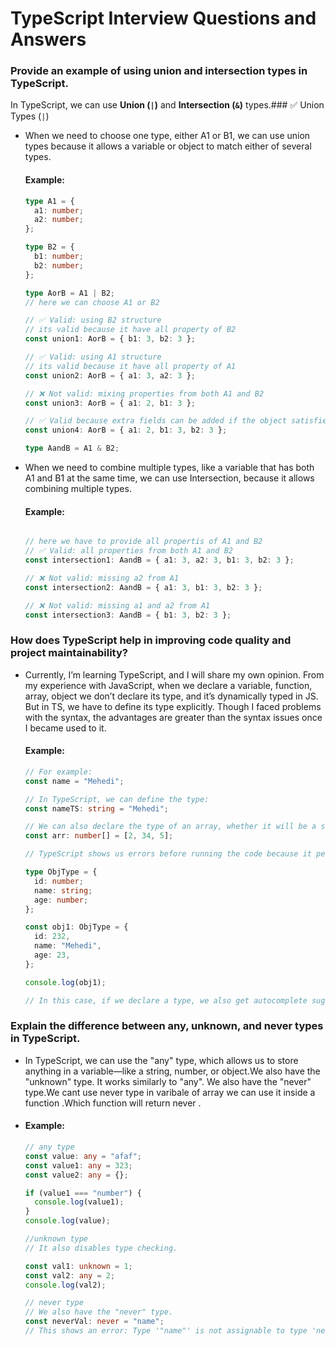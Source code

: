 # TypeScript Interview Questions and Answers
### Provide an example of using union and intersection types in TypeScript.
In TypeScript, we can use **Union (`|`)** and **Intersection (`&`)** types.### ✅ Union Types (`|`)
- When we need to choose one type, either A1 or B1, we can use union types because it allows a variable or object to match either of several types.

  #### Example:
  
  ```ts
  type A1 = {
    a1: number;
    a2: number;
  };
  
  type B2 = {
    b1: number;
    b2: number;
  };
  
  type AorB = A1 | B2;
  // here we can choose A1 or B2 
  
  // ✅ Valid: using B2 structure
  // its valid because it have all property of B2
  const union1: AorB = { b1: 3, b2: 3 };
  
  // ✅ Valid: using A1 structure
  // its valid because it have all property of A1
  const union2: AorB = { a1: 3, a2: 3 };
  
  // ❌ Not valid: mixing properties from both A1 and B2
  const union3: AorB = { a1: 2, b1: 3 };
  
  // ✅ Valid because extra fields can be added if the object satisfies one of the types
  const union4: AorB = { a1: 2, b1: 3, b2: 3 };

  type AandB = A1 & B2;
  
- When we need to combine multiple types, like a variable that has both A1 and B1 at the same time, we can use Intersection, because it allows combining multiple types. 
   #### Example:
  
  ```ts
  
  // here we have to provide all propertis of A1 and B2
  // ✅ Valid: all properties from both A1 and B2
  const intersection1: AandB = { a1: 3, a2: 3, b1: 3, b2: 3 };
  
  // ❌ Not valid: missing a2 from A1
  const intersection2: AandB = { a1: 3, b1: 3, b2: 3 };
  
  // ❌ Not valid: missing a1 and a2 from A1
  const intersection3: AandB = { b1: 3, b2: 3 };


### How does TypeScript help in improving code quality and project maintainability?
- Currently, I’m learning TypeScript, and I will share my own opinion. From my experience with JavaScript, when we declare a variable, function, array, object we don’t declare its type, and it’s dynamically typed in JS. But in TS, we have to define its type explicitly. Though I faced problems with the syntax, the advantages are greater than the syntax issues once I became used to it.

  #### Example:
    
    ```ts
    // For example:
    const name = "Mehedi";
    
    // In TypeScript, we can define the type:
    const nameTS: string = "Mehedi";
    
    // We can also declare the type of an array, whether it will be a string or number array:
    const arr: number[] = [2, 34, 5];
    
    // TypeScript shows us errors before running the code because it performs type checking at compile time.
    
    type ObjType = {
      id: number;
      name: string;
      age: number;
    };
    
    const obj1: ObjType = {
      id: 232,
      name: "Mehedi",
      age: 23,
    };
    
    console.log(obj1);
    
    // In this case, if we declare a type, we also get autocomplete suggestions, which improves the developer experience.

### Explain the difference between any, unknown, and never types in TypeScript.
-  In TypeScript, we can use the "any" type, which allows us to store anything in a variable—like a string, number,      or object.We also have the "unknown" type. It works similarly to "any". We also have the "never" type.We cant use     never type in varibale of array we can use it inside a function .Which function will return never .
-  
  #### Example:

    
    ```ts
    // any type
    const value: any = "afaf";
    const value1: any = 323;
    const value2: any = {};
    
    if (value1 === "number") {
      console.log(value1);
    }
    console.log(value);
    
    //unknown type
    // It also disables type checking.
    
    const val1: unknown = 1;
    const val2: any = 2;
    console.log(val2);
    
    // never type
    // We also have the "never" type.
    const neverVal: never = "name";
    // This shows an error: Type '"name"' is not assignable to type 'never'.


